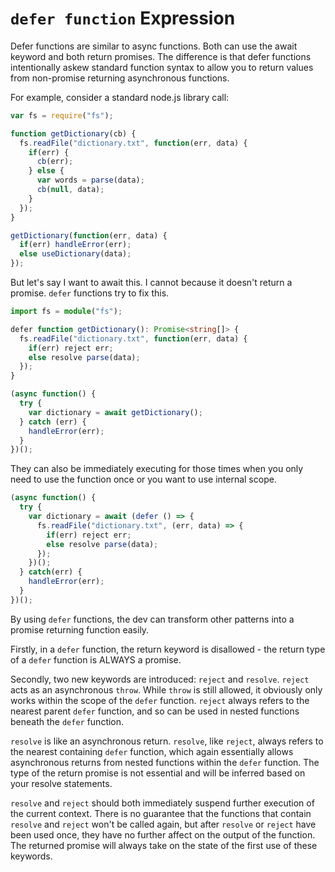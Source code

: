 # `defer function` Expression

Defer functions are similar to async functions. Both can use the await keyword and both return promises. The difference is that defer functions intentionally askew standard function syntax to allow you to return values from non-promise returning asynchronous functions.

For example, consider a standard node.js library call:

```js
var fs = require("fs");

function getDictionary(cb) {
  fs.readFile("dictionary.txt", function(err, data) {
    if(err) {
      cb(err);
    } else {
      var words = parse(data);
      cb(null, data);
    }
  });
}

getDictionary(function(err, data) {
  if(err) handleError(err);
  else useDictionary(data);
});

```

But let's say I want to await this. I cannot because it doesn't return a promise. `defer` functions try to fix this.

```ts
import fs = module("fs");

defer function getDictionary(): Promise<string[]> {
  fs.readFile("dictionary.txt", function(err, data) {
    if(err) reject err;
    else resolve parse(data);
  });
}

(async function() {
  try {
    var dictionary = await getDictionary();
  } catch (err) {
    handleError(err);
  }
})();
```

They can also be immediately executing for those times when you only need to use the function once or you want to use internal scope.

```ts
(async function() {
  try {
    var dictionary = await (defer () => { 
      fs.readFile("dictionary.txt", (err, data) => {
        if(err) reject err;
        else resolve parse(data);
      });
    })();
  } catch(err) {
    handleError(err);
  }
})();
```

By using `defer` functions, the dev can transform other patterns into a promise returning function easily.

Firstly, in a `defer` function, the return keyword is disallowed - the return type of a `defer` function is ALWAYS a promise.

Secondly, two new keywords are introduced: `reject` and `resolve`. `reject` acts as an asynchronous `throw`. While `throw` is still allowed, it obviously only works within the scope of the `defer` function. `reject` always refers to the nearest parent `defer` function, and so can be used in nested functions beneath the `defer` function.

`resolve` is like an asynchronous return. `resolve`, like `reject`, always refers to the nearest containing `defer` function, which again essentially allows asynchronous returns from nested functions within the `defer` function. The type of the return promise is not essential and will be inferred based on your resolve statements.

`resolve` and `reject` should both immediately suspend further execution of the current context. There is no guarantee that the functions that contain `resolve` and `reject` won't be called again, but after `resolve` or `reject` have been used once, they have no further affect on the output of the function. The returned promise will always take on the state of the first use of these keywords.
